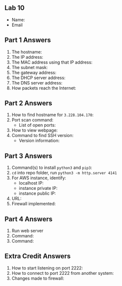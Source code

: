 ## Lab 10

- Name:
- Email

## Part 1 Answers

1. The hostname:
2. The IP address:
3. The MAC address using that IP address:
4. The subnet mask:
5. The gateway address:
6. The DHCP server address:
7. The DNS server address:
8. How packets reach the Internet:

## Part 2 Answers

1. How to find hostname for `3.228.104.170`:
2. Port scan command:
   - List of open ports:
3. How to view webpage:
4. Command to find SSH version:
   - Version information:

## Part 3 Answers

1. Command(s) to install `python3` and `pip3`:
2. `cd` into repo folder, run `python3 -m http.server 4141`
3. For AWS instance, identify:
   - localhost IP:
   - instance private IP:
   - instance public IP:
4. URL:
5. Firewall implemented:

## Part 4 Answers

1. Run web server
2. Command:
3. Command:

## Extra Credit Answers

1. How to start listening on port 2222:
2. How to connect to port 2222 from another system:
3. Changes made to firewall:
